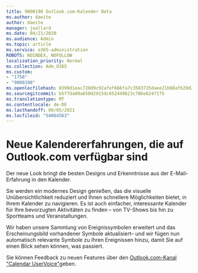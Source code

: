 ```yaml
---
title: 9000198 Outlook.com-Kalender Beta
ms.author: daeite
author: daeite
manager: joallard
ms.date: 04/21/2020
ms.audience: Admin
ms.topic: article
ms.service: o365-administration
ROBOTS: NOINDEX, NOFOLLOW
localization_priority: Normal
ms.collection: Adm_O365
ms.custom:
- "1758"
- "9000198"
ms.openlocfilehash: 0399d1eac720d9c92afef666fa7c3563725daee21b88afb29d2d3abdb1501b58
ms.sourcegitcommit: b5f7da89a650d2915dc652449623c78be6247175
ms.translationtype: MT
ms.contentlocale: de-DE
ms.lasthandoff: 08/05/2021
ms.locfileid: "54064563"
---
```

# <a name="new-calendar-experiences-coming-to-outlookcom"></a>Neue Kalendererfahrungen, die auf Outlook.com verfügbar sind

Der neue Look bringt die besten Designs und Erkenntnisse aus der E-Mail-Erfahrung in den Kalender.

Sie werden ein modernes Design genießen, das die visuelle Unübersichtlichkeit reduziert und Ihnen schnellere Möglichkeiten bietet, in Ihrem Kalender zu navigieren. Es ist auch einfacher, interessante Kalender für Ihre bevorzugten Aktivitäten zu finden – von TV-Shows bis hin zu Sportteams und Veranstaltungen.

Wir haben unsere Sammlung von Ereignissymbolen erweitert und das Erscheinungsbild vorhandener Symbole aktualisiert– und wir fügen nun automatisch relevante Symbole zu Ihren Ereignissen hinzu, damit Sie auf einen Blick sehen können, was passiert.

Sie können Feedback zu neuen Features über den [Outlook.com-Kanal "Calendar UserVoice"](https://go.microsoft.com/fwlink/?linkid=2103075)geben.